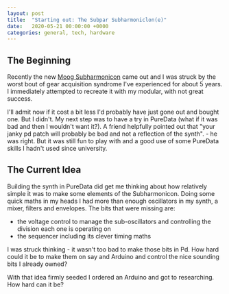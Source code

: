 ```yaml
---
layout: post
title:  "Starting out: The Subpar Subharmoniclon(e)"
date:   2020-05-21 00:00:00 +0000
categories: general, tech, hardware
---
```


## The Beginning

Recently the new [Moog Subharmonicon](https://www.moogmusic.com/products/subharmonicon) came out and I was struck by the worst bout of gear acquisition syndrome I've experienced for about 5 years. I immediately attempted to recreate it with my modular, with not great success. 


I'll admit now if it cost a bit less I'd probably have just gone out and bought one. But I didn't. My next step was to have a try in PureData (what if it was bad and then I wouldn't want it?). A friend helpfully pointed out that "your janky pd patch will probably be bad and not a reflection of the synth". - he was right. But it was still fun to play with and a good use of some PureData skills I hadn't used since university.

## The Current Idea

Building the synth in PureData did get me thinking about how relatively simple it was to make some elements of the Subharmonicon. Doing some quick maths in my heads I had more than enough oscillators in my synth, a mixer, filters and envelopes. The bits that were missing are:


- the voltage control to manage the sub-oscillators and controlling the division each one is operating on
- the sequencer including its clever timing maths

I was struck thinking - it wasn't too bad to make those bits in Pd. How hard could it be to make them on say and Arduino and control the nice sounding bits I already owned?
 

With that idea firmly seeded I ordered an Arduino and got to researching. How hard can it be? 

